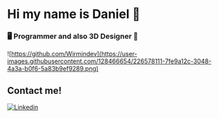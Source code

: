 # Hi my name is Daniel 👋
### 🖥️ Programmer and also 3D Designer 🎨
![https://github.com/Wirmindev](https://user-images.githubusercontent.com/128466654/226578111-7fe9a12c-3048-4a3a-b0f6-5a83b9ef9289.png)
## Contact me!
[![Linkedin](https://img.shields.io/static/v1?label=Daniel%20Lopez%20Cervera.&message=Linkeding&color=blue&style=flat-square&logo=Linkedin&endpoint?url=https://www.linkedin.com/in/daniellopezcervera/&style=flat-square&logo=appveyor)](https://www.linkedin.com/in/daniellopezcervera/)
